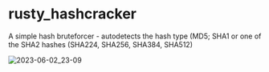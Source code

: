 # rusty_hashcracker
A simple hash bruteforcer - autodetects the hash type (MD5; SHA1 or one of the SHA2 hashes (SHA224, SHA256, SHA384, SHA512)

![2023-06-02_23-09](https://github.com/Sara-0x62/rusty_hashcracker/assets/83826811/6d561ec3-02aa-4c2c-80dc-b9591b273a29)
